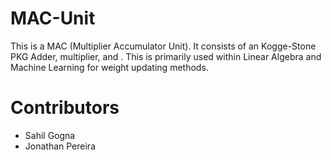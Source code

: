 # MAC-Unit
This is a MAC (Multiplier Accumulator Unit). It consists of an Kogge-Stone PKG Adder, multiplier, and . This is primarily used within Linear Algebra and Machine Learning for weight updating methods.

# Contributors
- Sahil Gogna
- Jonathan Pereira

